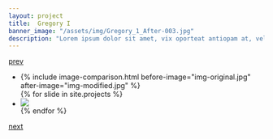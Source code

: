 ```yaml
---
layout: project
title:  Gregory I
banner_image: "/assets/img/Gregory_1_After-003.jpg"
description: "Lorem ipsum dolor sit amet, vix oporteat antiopam at, vel paulo signiferumque eu. Et eam petentium salutandi, nam atqui officiis cu. No duo tantas voluptatum, nam no tempor deseruisse, an fabulas laoreet adipisci eam. Qui in scripta ceteros disputando, an hendrerit definiebas quaerendum nec."
---
```


<div class="carousel__container">
	<a href="#" class="carousel__previous">prev</a>
	<ul class="carousel__list">
			<li class="carousel__slide">
				<div class="carousel__content">
					{% include image-comparison.html before-image="img-original.jpg"  after-image="img-modified.jpg" %}
				</div>	
			</li>
		{% for slide in site.projects %}
			<li class="carousel__slide {{forloop.index}}">
				<div class="carousel__content">
					<img src="{{slide.banner_image}}">
				</div>
			</li>
		{% endfor %}
	</ul>
	<a href="#" class="carousel__next">next</a>
</div>
<br>
<br>

<br>

<br>

<br>

<br>
